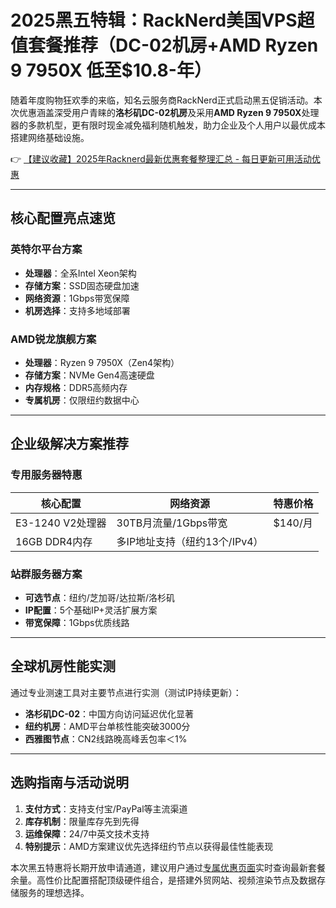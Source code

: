 # 2025黑五特辑：RackNerd美国VPS超值套餐推荐（DC-02机房+AMD Ryzen 9 7950X 低至$10.8-年）

随着年度购物狂欢季的来临，知名云服务商RackNerd正式启动黑五促销活动。本次优惠涵盖深受用户青睐的**洛杉矶DC-02机房**及采用**AMD Ryzen 9 7950X**处理器的多款机型，更有限时现金减免福利随机触发，助力企业及个人用户以最优成本搭建网络基础设施。

👉 [【建议收藏】2025年Racknerd最新优惠套餐整理汇总 - 每日更新可用活动优惠](https://bit.ly/Rack_Nerd)

---

## 核心配置亮点速览
### 英特尔平台方案
- **处理器**：全系Intel Xeon架构
- **存储方案**：SSD固态硬盘加速
- **网络资源**：1Gbps带宽保障
- **机房选择**：支持多地域部署

### AMD锐龙旗舰方案
- **处理器**：Ryzen 9 7950X（Zen4架构）
- **存储方案**：NVMe Gen4高速硬盘
- **内存规格**：DDR5高频内存
- **专属机房**：仅限纽约数据中心

---

## 企业级解决方案推荐
### 专用服务器特惠
| 核心配置       | 网络资源                     | 特惠价格   |
|----------------|----------------------------|-----------|
| E3-1240 V2处理器 | 30TB月流量/1Gbps带宽       | $140/月   |
| 16GB DDR4内存   | 多IP地址支持（纽约13个/IPv4）|           |

### 站群服务器方案
- **可选节点**：纽约/芝加哥/达拉斯/洛杉矶
- **IP配置**：5个基础IP+灵活扩展方案
- **带宽保障**：1Gbps优质线路

---

## 全球机房性能实测
通过专业测速工具对主要节点进行实测（测试IP持续更新）：
- **洛杉矶DC-02**：中国方向访问延迟优化显著
- **纽约机房**：AMD平台单核性能突破3000分
- **西雅图节点**：CN2线路晚高峰丢包率＜1%

---

## 选购指南与活动说明
1. **支付方式**：支持支付宝/PayPal等主流渠道
2. **库存机制**：限量库存先到先得
3. **运维保障**：24/7中英文技术支持
4. **特别提示**：AMD方案建议优先选择纽约节点以获得最佳性能表现

本次黑五特惠将长期开放申请通道，建议用户通过[专属优惠页面](https://bit.ly/Rack_Nerd)实时查询最新套餐余量。高性价比配置搭配顶级硬件组合，是搭建外贸网站、视频渲染节点及数据存储服务的理想选择。
